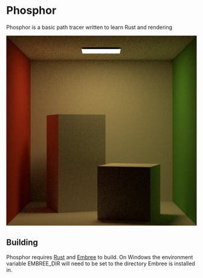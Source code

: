 # Phosphor

Phosphor is a basic path tracer written to learn Rust and rendering

![render](images/cornell-box.png)

## Building

Phosphor requires [Rust](https://www.rust-lang.org) and [Embree](https://www.embree.org/) to build.
On Windows the environment variable EMBREE_DIR will need to be set to the directory Embree is installed in.